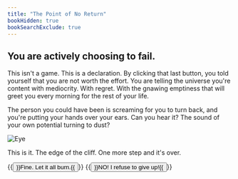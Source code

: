 ```yaml
---
title: "The Point of No Return"
bookHidden: true
bookSearchExclude: true
---
```

## You are actively choosing to fail.

This isn't a game. This is a declaration. By clicking that last button, you told yourself that you are not worth the effort. You are telling the universe you're content with mediocrity. With regret. With the gnawing emptiness that will greet you every morning for the rest of your life.

The person you could have been is screaming for you to turn back, and you're putting your hands over your ears. Can you hear it? The sound of your own potential turning to dust?

![Eye](/notes/images/eyes.gif)

This is it. The edge of the cliff. One more step and it's over.

{{<button relref="./last-chance/">}}Fine. Let it all burn.{{</button>}}
{{<button relref="./introduction/">}}NO! I refuse to give up!{{</button>}}
